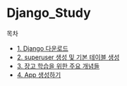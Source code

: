 # Django_Study

목차  
- [1. Django 다운로드](./DownloadDjango.md)    
- [2. superuser 생성 및 기본 테이블 생성](./createSuperuser.md)    
- [3. 장고 학습을 위한 주요 개념들](./conceptForDjango.md)    
- [4. App 생성하기](./createApp.md)    





